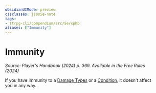 ```yaml
---
obsidianUIMode: preview
cssclasses: json5e-note
tags:
- ttrpg-cli/compendium/src/5e/xphb
aliases: ["Immunity"]
---
```

# Immunity
*Source: Player's Handbook (2024) p. 369. Available in the Free Rules (2024)* 

If you have Immunity to a [Damage Types](3-Mechanics/CLI/rules/variant-rules/damage-types-xphb.md) or a [Condition](3-Mechanics/CLI/rules/variant-rules/condition-xphb.md), it doesn't affect you in any way.